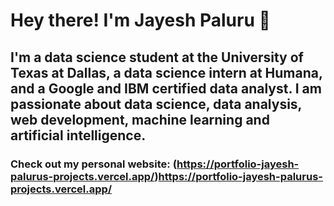 # Hey there! I'm Jayesh Paluru 👋

## I'm a data science student at the University of Texas at Dallas, a data science intern at Humana, and a Google and IBM certified data analyst. I am passionate about data science, data analysis, web development, machine learning and artificial intelligence.

### Check out my personal website: (https://portfolio-jayesh-palurus-projects.vercel.app/)https://portfolio-jayesh-palurus-projects.vercel.app/
